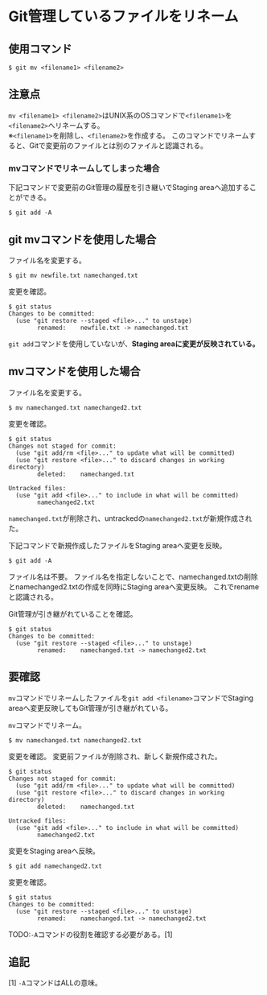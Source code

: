# Git管理しているファイルをリネーム

## 使用コマンド
```
$ git mv <filename1> <filename2>
```

## 注意点
`mv <filename1> <filename2>`はUNIX系のOSコマンドで`<filename1>`を`<filename2>`へリネームする。  
※`<filename1>`を削除し、`<filename2>`を作成する。
このコマンドでリネームすると、Gitで変更前のファイルとは別のファイルと認識される。

### mvコマンドでリネームしてしまった場合

下記コマンドで変更前のGit管理の履歴を引き継いでStaging areaへ追加することができる。

```
$ git add -A
```

## git mvコマンドを使用した場合

ファイル名を変更する。

```
$ git mv newfile.txt namechanged.txt
```

変更を確認。

```
$ git status
Changes to be committed:
  (use "git restore --staged <file>..." to unstage)
        renamed:    newfile.txt -> namechanged.txt
```

`git add`コマンドを使用していないが、**Staging areaに変更が反映されている。**

## mvコマンドを使用した場合

ファイル名を変更する。

```
$ mv namechanged.txt namechanged2.txt
```

変更を確認。

```
$ git status
Changes not staged for commit:
  (use "git add/rm <file>..." to update what will be committed)
  (use "git restore <file>..." to discard changes in working directory)
        deleted:    namechanged.txt

Untracked files:
  (use "git add <file>..." to include in what will be committed)
        namechanged2.txt
```

`namechanged.txt`が削除され、untrackedの`namechanged2.txt`が新規作成された。

下記コマンドで新規作成したファイルをStaging areaへ変更を反映。

```
$ git add -A
```
ファイル名は不要。
ファイル名を指定しないことで、namechanged.txtの削除とnamechanged2.txtの作成を同時にStaging areaへ変更反映。
これでrenameと認識される。

Git管理が引き継がれていることを確認。

```
$ git status
Changes to be committed:
  (use "git restore --staged <file>..." to unstage)
        renamed:    namechanged.txt -> namechanged2.txt
```

## 要確認
`mv`コマンドでリネームしたファイルを`git add <filename>`コマンドでStaging areaへ変更反映してもGit管理が引き継がれている。

`mv`コマンドでリネーム。

```
$ mv namechanged.txt namechanged2.txt
```

変更を確認。
変更前ファイルが削除され、新しく新規作成された。


```
$ git status
Changes not staged for commit:
  (use "git add/rm <file>..." to update what will be committed)
  (use "git restore <file>..." to discard changes in working directory)
        deleted:    namechanged.txt

Untracked files:
  (use "git add <file>..." to include in what will be committed)
        namechanged2.txt
```

変更をStaging areaへ反映。

```
$ git add namechanged2.txt
```

変更を確認。

```
$ git status
Changes to be committed:
  (use "git restore --staged <file>..." to unstage)
        renamed:    namechanged.txt -> namechanged2.txt
```

TODO:`-A`コマンドの役割を確認する必要がある。[1]

## 追記

[1] `-A`コマンドはALLの意味。
